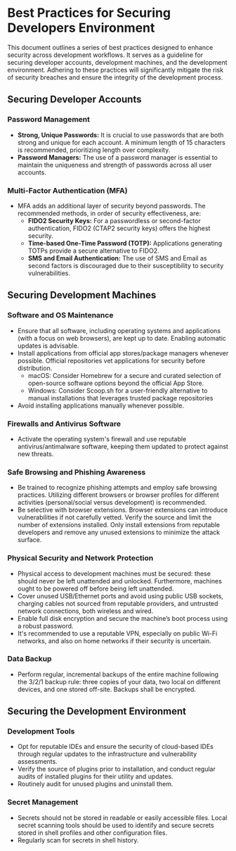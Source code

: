 # Best Practices for Securing Developers Environment

This document outlines a series of best practices designed to enhance security across development workflows. It serves as a guideline for securing developer accounts, development machines, and the development environment. Adhering to these practices will significantly mitigate the risk of security breaches and ensure the integrity of the development process.

## Securing Developer Accounts

### Password Management

- **Strong, Unique Passwords:** It is crucial to use passwords that are both strong and unique for each account. A minimum length of 15 characters is recommended, prioritizing length over complexity.
- **Password Managers:** The use of a password manager is essential to maintain the uniqueness and strength of passwords across all user accounts.

### Multi-Factor Authentication (MFA)

* MFA adds an additional layer of security beyond passwords. The recommended methods, in order of security effectiveness, are:
  * **FIDO2 Security Keys:** For a passwordless or second-factor authentication, FIDO2 (CTAP2 security keys) offers the highest security.
  * **Time-based One-Time Password (TOTP):** Applications generating TOTPs provide a secure alternative to FIDO2.
  * **SMS and Email Authentication:** The use of SMS and Email as second factors is discouraged due to their susceptibility to security vulnerabilities.

## Securing Development Machines

### Software and OS Maintenance

* Ensure that all software, including operating systems and applications (with a focus on web browsers), are kept up to date. Enabling automatic updates is advisable.
* Install applications from official app stores/package managers whenever possible. Official repositories vet applications for security before distribution.
  * macOS: Consider Homebrew for a secure and curated selection of open-source software options beyond the official App Store.
  * Windows: Consider Scoop.sh for a user-friendly alternative to manual installations that leverages trusted package repositories
* Avoid installing applications manually whenever possible.

### Firewalls and Antivirus Software

* Activate the operating system's firewall and use reputable antivirus/antimalware software, keeping them updated to protect against new threats.

### Safe Browsing and Phishing Awareness

* Be trained to recognize phishing attempts and employ safe browsing practices. Utilizing different browsers or browser profiles for different activities (personal/social versus development) is recommended.
* Be selective with browser extensions. Browser extensions can introduce vulnerabilities if not carefully vetted. Verify the source and limit the number of extensions installed. Only install extensions from reputable developers and remove any unused extensions to minimize the attack surface.

### Physical Security and Network Protection

* Physical access to development machines must be secured: these should never be left unattended and unlocked. Furthermore, machines ought to be powered off before being left unattended.
* Cover unused USB/Ethernet ports and avoid using public USB sockets, charging cables not sourced from reputable providers, and untrusted network connections, both wireless and wired.
* Enable full disk encryption and secure the machine’s boot process using a robust password.
* It's recommended to use a reputable VPN, especially on public Wi-Fi networks, and also on home networks if their security is uncertain.

### Data Backup

* Perform regular, incremental backups of the entire machine following the 3/2/1 backup rule: three copies of your data, two local on different devices, and one stored off-site. Backups shall be encrypted.

## Securing the Development Environment

### Development Tools

* Opt for reputable IDEs and ensure the security of cloud-based IDEs through regular updates to the infrastructure and vulnerability assessments.
* Verify the source of plugins prior to installation, and conduct regular audits of installed plugins for their utility and updates.
* Routinely audit for unused plugins and uninstall them.

### Secret Management

* Secrets should not be stored in readable or easily accessible files. Local secret scanning tools should be used to identify and secure secrets stored in shell profiles and other configuration files.
* Regularly scan for secrets in shell history.
